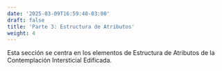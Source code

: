 ```yaml
---
date: '2025-03-09T16:59:40-03:00'
draft: false
title: 'Parte 3: Estructura de Atributos'
weight: 4
---
```


Esta sección se centra en los elementos de Estructura de Atributos de la Contemplación Intersticial Edificada.
